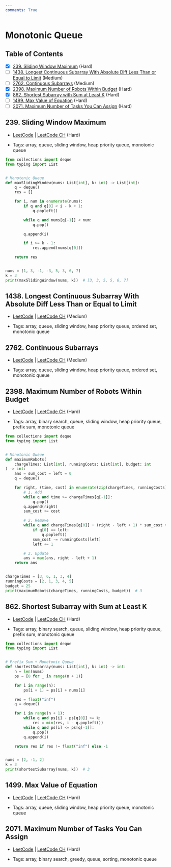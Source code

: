 ```yaml
---
comments: True
---
```


# Monotonic Queue

## Table of Contents

- [x] [239. Sliding Window Maximum](https://leetcode.cn/problems/sliding-window-maximum/) (Hard)
- [ ] [1438. Longest Continuous Subarray With Absolute Diff Less Than or Equal to Limit](https://leetcode.cn/problems/longest-continuous-subarray-with-absolute-diff-less-than-or-equal-to-limit/) (Medium)
- [ ] [2762. Continuous Subarrays](https://leetcode.cn/problems/continuous-subarrays/) (Medium)
- [x] [2398. Maximum Number of Robots Within Budget](https://leetcode.cn/problems/maximum-number-of-robots-within-budget/) (Hard)
- [x] [862. Shortest Subarray with Sum at Least K](https://leetcode.cn/problems/shortest-subarray-with-sum-at-least-k/) (Hard)
- [ ] [1499. Max Value of Equation](https://leetcode.cn/problems/max-value-of-equation/) (Hard)
- [ ] [2071. Maximum Number of Tasks You Can Assign](https://leetcode.cn/problems/maximum-number-of-tasks-you-can-assign/) (Hard)

## 239. Sliding Window Maximum

-   [LeetCode](https://leetcode.com/problems/sliding-window-maximum/) | [LeetCode CH](https://leetcode.cn/problems/sliding-window-maximum/) (Hard)

-   Tags: array, queue, sliding window, heap priority queue, monotonic queue
```python title="239. Sliding Window Maximum - Python Solution"
from collections import deque
from typing import List


# Monotonic Queue
def maxSlidingWindow(nums: List[int], k: int) -> List[int]:
    q = deque()
    res = []

    for i, num in enumerate(nums):
        if q and q[0] < i - k + 1:
            q.popleft()

        while q and nums[q[-1]] < num:
            q.pop()

        q.append(i)

        if i >= k - 1:
            res.append(nums[q[0]])

    return res


nums = [1, 3, -1, -3, 5, 3, 6, 7]
k = 3
print(maxSlidingWindow(nums, k))  # [3, 3, 5, 5, 6, 7]

```

## 1438. Longest Continuous Subarray With Absolute Diff Less Than or Equal to Limit

-   [LeetCode](https://leetcode.com/problems/longest-continuous-subarray-with-absolute-diff-less-than-or-equal-to-limit/) | [LeetCode CH](https://leetcode.cn/problems/longest-continuous-subarray-with-absolute-diff-less-than-or-equal-to-limit/) (Medium)

-   Tags: array, queue, sliding window, heap priority queue, ordered set, monotonic queue
## 2762. Continuous Subarrays

-   [LeetCode](https://leetcode.com/problems/continuous-subarrays/) | [LeetCode CH](https://leetcode.cn/problems/continuous-subarrays/) (Medium)

-   Tags: array, queue, sliding window, heap priority queue, ordered set, monotonic queue
## 2398. Maximum Number of Robots Within Budget

-   [LeetCode](https://leetcode.com/problems/maximum-number-of-robots-within-budget/) | [LeetCode CH](https://leetcode.cn/problems/maximum-number-of-robots-within-budget/) (Hard)

-   Tags: array, binary search, queue, sliding window, heap priority queue, prefix sum, monotonic queue
```python title="2398. Maximum Number of Robots Within Budget - Python Solution"
from collections import deque
from typing import List


# Monotonic Queue
def maximumRobots(
    chargeTimes: List[int], runningCosts: List[int], budget: int
) -> int:
    ans = sum_cost = left = 0
    q = deque()

    for right, (time, cost) in enumerate(zip(chargeTimes, runningCosts)):
        # 1. Add
        while q and time >= chargeTimes[q[-1]]:
            q.pop()
        q.append(right)
        sum_cost += cost

        # 2. Remove
        while q and chargeTimes[q[0]] + (right - left + 1) * sum_cost > budget:
            if q[0] == left:
                q.popleft()
            sum_cost -= runningCosts[left]
            left += 1

        # 3. Update
        ans = max(ans, right - left + 1)
    return ans


chargeTimes = [3, 6, 1, 3, 4]
runningCosts = [2, 1, 3, 4, 5]
budget = 25
print(maximumRobots(chargeTimes, runningCosts, budget))  # 3

```

## 862. Shortest Subarray with Sum at Least K

-   [LeetCode](https://leetcode.com/problems/shortest-subarray-with-sum-at-least-k/) | [LeetCode CH](https://leetcode.cn/problems/shortest-subarray-with-sum-at-least-k/) (Hard)

-   Tags: array, binary search, queue, sliding window, heap priority queue, prefix sum, monotonic queue
```python title="862. Shortest Subarray with Sum at Least K - Python Solution"
from collections import deque
from typing import List


# Prefix Sum + Monotonic Queue
def shortestSubarray(nums: List[int], k: int) -> int:
    n = len(nums)
    ps = [0 for _ in range(n + 1)]

    for i in range(n):
        ps[i + 1] = ps[i] + nums[i]

    res = float("inf")
    q = deque()

    for i in range(n + 1):
        while q and ps[i] - ps[q[0]] >= k:
            res = min(res, i - q.popleft())
        while q and ps[i] <= ps[q[-1]]:
            q.pop()
        q.append(i)

    return res if res != float("inf") else -1


nums = [2, -1, 2]
k = 3
print(shortestSubarray(nums, k))  # 3

```

## 1499. Max Value of Equation

-   [LeetCode](https://leetcode.com/problems/max-value-of-equation/) | [LeetCode CH](https://leetcode.cn/problems/max-value-of-equation/) (Hard)

-   Tags: array, queue, sliding window, heap priority queue, monotonic queue
## 2071. Maximum Number of Tasks You Can Assign

-   [LeetCode](https://leetcode.com/problems/maximum-number-of-tasks-you-can-assign/) | [LeetCode CH](https://leetcode.cn/problems/maximum-number-of-tasks-you-can-assign/) (Hard)

-   Tags: array, binary search, greedy, queue, sorting, monotonic queue

